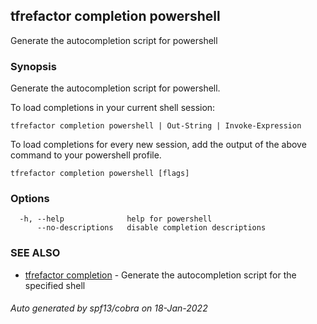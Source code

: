 ## tfrefactor completion powershell

Generate the autocompletion script for powershell

### Synopsis

Generate the autocompletion script for powershell.

To load completions in your current shell session:

	tfrefactor completion powershell | Out-String | Invoke-Expression

To load completions for every new session, add the output of the above command
to your powershell profile.


```
tfrefactor completion powershell [flags]
```

### Options

```
  -h, --help              help for powershell
      --no-descriptions   disable completion descriptions
```

### SEE ALSO

* [tfrefactor completion](tfrefactor_completion.md)	 - Generate the autocompletion script for the specified shell

###### Auto generated by spf13/cobra on 18-Jan-2022
